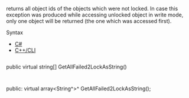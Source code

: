 returns all object ids of the objects which were not locked. In case this exception was produced while accessing unlocked object in write mode, only one object will be returned (the one which was accessed first).

Syntax

* [C#](#i-syntax-CS)
* [C++/CLI](#i-syntax-CPP2005)

```
```
public virtual string[] GetAllFailed2LockAsString()
```
```

```
```
public:
virtual array<String^>^ GetAllFailed2LockAsString();
```
```

